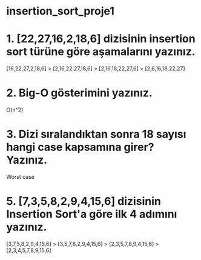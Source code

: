 # insertion_sort_proje1

# 1. [22,27,16,2,18,6] dizisinin insertion sort türüne göre aşamalarını yazınız.
[16,22,27,2,18,6] > [2,16,22,27,18,6] > [2,16,18,22,27,6] > [2,6,16,18,22,27]

# 2. Big-O gösterimini yazınız.
O(n^2)
# 3. Dizi sıralandıktan sonra 18 sayısı hangi case kapsamına girer? Yazınız.
Worst case

# 5. [7,3,5,8,2,9,4,15,6] dizisinin Insertion Sort'a göre ilk 4 adımını yazınız.
[3,7,5,8,2,9,4,15,6] > [3,5,7,8,2,9,4,15,6] > [2,3,5,7,8,9,4,15,6] > [2,3,4,5,7,8,9,15,6]
